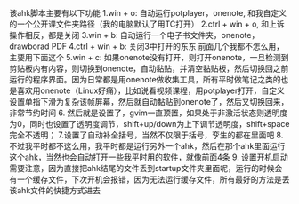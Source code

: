 该ahk脚本主要有以下功能
1.win + o: 自动运行potplayer，onenote, 和我自定义的一个公开课文件夹路径（我的电脑默认了用TC打开）
2.ctrl + win + o, 和上诉操作相反，都是关闭
3.win + b: 自动运行一个电子书文件夹，onenote，drawborad PDF
4.ctrl + win + b: 关闭3中打开的东东
前面几个我都不怎么用，主要用下面这个
5.win + c: 如果onenote没有打开，则打开onenote，一旦检测到剪贴板内有内容，则切换到onenote，自动黏贴，并清空黏贴板，然后切换回之前运行的程序界面。因为日常都是用onenote做收集工具，所有平时做笔记之类的也是喜欢用onenote（Linux好痛），比如说看视频课程，用potplayer打开，自定义设置单指下滑为复杂该帧屏幕，然后就自动黏贴到onenote了，然后又切换回来，非常节约时间
6. 然后就是设置了，gvim一直顶置，如果处于非激活状态则透明度为0，同时也设置了透明度调节，shift+up/down为上下调节透明度，shift+space完全不透明；
7.设置了自动补全括号，当然不仅限于括号，孪生的都在里面吧 
8. 不过我平时都不这么用，我平时都是运行另外一个ahk，然后在那个ahk里面运行这个ahk，当然也会自动打开一些我平时用的软件，就像前面4条
9. 设置开机启动需要注意，因为直接把ahk结尾的文件丢到startup文件夹里面呢，运行的时候会有一个缓存文件，下次开机会报错，因为无法运行缓存文件，所有最好的方法是丢该ahk文件的快捷方式进去
